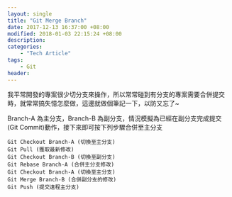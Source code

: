 ```yaml
---
layout: single
title: "Git Merge Branch"
date: 2017-12-13 16:37:00 +08:00
modified: 2018-01-03 22:15:24 +08:00
description:
categories:
    - "Tech Article"
tags:
    - Git
header:
---
```


我平常開發的專案很少切分支來操作，所以常常碰到有分支的專案需要合併提交時，就常常搞失憶怎麼做，這邊就做個筆記一下，以防又忘了~

Branch-A 為主分支，Branch-B 為副分支，情況模擬為已經在副分支完成提交(Git Commit)動作，接下來即可按下列步驟合併至主分支

```
Git Checkout Branch-A (切換至主分支)
Git Pull (獲取最新修改)
Git Checkout Branch-B (切換至副分支)
Git Rebase Branch-A (合併主分支修改)
Git Checkout Branch-A (切換至主分支)
Git Merge Branch-B (合併副分支的修改)
Git Push (提交遠程主分支)
```